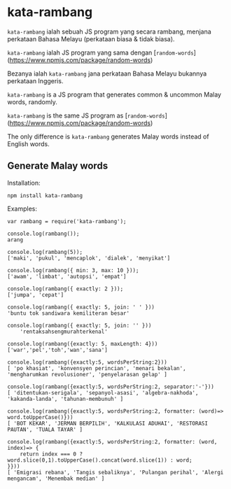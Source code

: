 # kata-rambang

`kata-rambang` ialah sebuah JS program yang secara rambang, menjana perkataan Bahasa Melayu (perkataan biasa & tidak biasa).

`kata-rambang` ialah JS program yang sama dengan [`random-words`] (https://www.npmjs.com/package/random-words)

Bezanya ialah `kata-rambang` jana perkataan Bahasa Melayu bukannya perkataan Inggeris.

`kata-rambang` is a JS program that generates common & uncommon Malay words, randomly.

`kata-rambang` is the same JS program as [`random-words`] (https://www.npmjs.com/package/random-words)

The only difference is `kata-rambang` generates Malay words instead of English words.

## Generate Malay words


Installation:

    npm install kata-rambang

Examples:

    var rambang = require('kata-rambang');

    console.log(rambang());
    arang

    console.log(rambang(5));
    ['maki', 'pukul', 'mencaplok', 'dialek', 'menyikat']

    console.log(rambang({ min: 3, max: 10 }));
    ['awam', 'limbat', 'autopsi', 'empat']

    console.log(rambang({ exactly: 2 }));
    ['jumpa', 'cepat']

    console.log(rambang({ exactly: 5, join: ' ' }))
    'buntu tok sandiwara kemiliteran besar'
    
    console.log(rambang({ exactly: 5, join: '' }))
        'rentaksahsengmurahterkenal'

    console.log(rambang({exactly: 5, maxLength: 4}))
    ['war','pel','toh','wan','sana']

    console.log(rambang({exactly:5, wordsPerString:2}))
    [ 'po khasiat', 'konvensyen perincian', 'menari bekalan', 'mengharumkan revolusioner', 'penyelarasan gelap' ]

    console.log(rambang({exactly:5, wordsPerString:2, separator:'-'}))
    [ 'ditentukan-serigala', 'sepanyol-asasi', 'algebra-nakhoda', 'kakanda-landa', 'tahunan-membunuh' ]

    console.log(rambang({exactly:5, wordsPerString:2, formatter: (word)=> word.toUpperCase()}))
    [ 'BOT KEKAR', 'JERMAN BERPILIH', 'KALKULASI ADUHAI', 'RESTORASI PAUTAN', 'TUALA TAYAR' ]

    console.log(rambang({exactly:5, wordsPerString:2, formatter: (word, index)=> {
        return index === 0 ? word.slice(0,1).toUpperCase().concat(word.slice(1)) : word;
    }}))
    [ 'Emigrasi rebana', 'Tangis sebaliknya', 'Pulangan perihal', 'Alergi mengancam', 'Menembak median' ]
